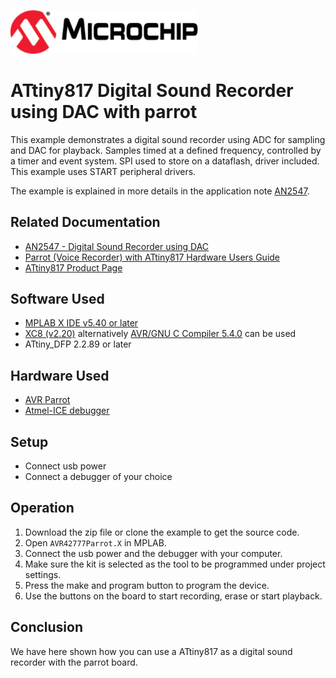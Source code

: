 <a href="https://www.microchip.com" rel="nofollow"><img src="images/microchip.png" alt="MCHP" width="300"/></a>

# ATtiny817 Digital Sound Recorder using DAC with parrot

This example demonstrates a digital sound recorder using ADC for sampling and DAC for playback. Samples timed at a defined frequency, controlled by a timer and event system. SPI used to store on a dataflash, driver included. This example uses START peripheral drivers.

The example is explained in more details in the application note [AN2547](http://ww1.microchip.com/downloads/en/AppNotes/00002547A.pdf).

## Related Documentation

- [AN2547 -  Digital Sound Recorder using DAC](http://ww1.microchip.com/downloads/en/AppNotes/00002547A.pdf)
- [Parrot (Voice Recorder) with ATtiny817 Hardware Users Guide](http://ww1.microchip.com/downloads/en/DeviceDoc/40001916A.pdf)
- [ATtiny817 Product Page](https://www.microchip.com/wwwproducts/en/ATtiny817)

## Software Used

- [MPLAB X IDE v5.40 or later](https://www.microchip.com/mplab/mplab-x-ide)
- [XC8 (v2.20)](https://www.microchip.com/mplab/compilers) alternatively [AVR/GNU C Compiler 5.4.0](https://www.microchip.com/mplab/avr-support/avr-and-arm-toolchains-c-compilers) can be used
- ATtiny_DFP 2.2.89 or later

## Hardware Used

-   [AVR Parrot](https://www.microchip.com/developmenttools/ProductDetails/ATAVRPARROT)
-   [Atmel-ICE debugger](https://www.microchip.com/DevelopmentTools/ProductDetails/ATATMEL-ICE)

## Setup

- Connect usb power
- Connect a debugger of your choice

## Operation

1. Download the zip file or clone the example to get the source code.
2. Open `AVR42777Parrot.X` in MPLAB.
3. Connect the usb power and the debugger with your computer. 
4. Make sure the kit is selected as the tool to be programmed under project settings.
5. Press the make and program button to program the device.
6. Use the buttons on the board to start recording, erase or start playback.

## Conclusion

We have here shown how you can use a ATtiny817 as a digital sound recorder with the parrot board.